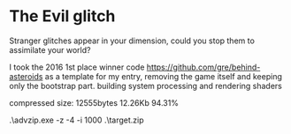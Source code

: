 # The Evil glitch
Stranger glitches appear in your dimension, could you stop them to assimilate your world?


I took the 2016 1st place winner code https://github.com/gre/behind-asteroids as a template for my entry, removing the game itself and keeping only the bootstrap part.
building system
processing and rendering shaders


compressed size: 12555bytes 12.26Kb 94.31%

.\advzip.exe -z -4 -i 1000 .\target.zip
